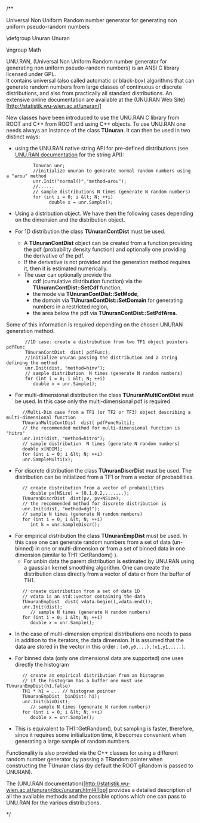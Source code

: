 /**

Universal Non Uniform Random number generator for generating non uniform pseudo-random numbers

\defgroup Unuran Unuran

\ingroup Math

UNU.RAN, (Universal Non Uniform Random number generator for generating non uniform pseudo-random numbers)
is an ANSI C library licensed under GPL.<br>
It contains universal (also called automatic or black-box) algorithms that can generate random numbers from
large classes of continuous or discrete distributions, and also from practically all standard distributions.
An extensive online documentation are available at the (UNU.RAN Web Site)[http://statistik.wu-wien.ac.at/unuran/]

New classes have been introduced to use the UNU.RAN C library from ROOT and C++ from ROOT and using C++ objects.
To use UNU.RAN one needs always an instance of the class **TUnuran**.
It can then be used in two distinct ways:
- using the UNU.RAN native string API for pre-defined distributions (see<a href="http://statistik.wu-wien.ac.at/unuran/doc/unuran.html#StringAPI"> UNU.RAN documentation</a> for the string API):

~~~{.cpp}
          TUnuran unr;
          //initialize unuran to generate normal random numbers using a "arou" method
          unr.Init("normal()","method=arou");
          //......
          // sample distributions N times (generate N random numbers)
          for (int i = 0; i &lt; N; ++i)
                double x = unr.Sample();

~~~


- Using a distribution object. We have then the following cases depending on the dimension and the distribution object. 

- For 1D distribution the class **TUnuranContDist** must be used.
    - A **TUnuranContDist** object can be created from a function
    providing the pdf (probability density function) and optionally one providing the derivative of the pdf.
	- If the derivative is not provided and the generation method requires it, then it is estimated numerically.
    - The user can optionally provide the
	  - cdf (cumulative distribution function) via the **TUnuranContDist::SetCdf** function,
	  - the mode via **TUnuranContDist::SetMode**,
	  - the domain via **TUnuranContDist::SetDomain** for generating numbers in a restricted region,
	  - the area below the pdf via **TUnuranContDist::SetPdfArea**.

Some of this information is required depending on the chosen UNURAN generation method.

~~~~{.cpp}
       //1D case: create a distribution from two TF1 object pointers pdfFunc
       TUnuranContDist  dist( pdfFunc);
       //initialize unuran passing the distribution and a string defining the method
       unr.Init(dist, "method=hinv");
       // sample distribution  N times (generate N random numbers)
       for (int i = 0; i &lt; N; ++i)
          double x = unr.Sample();
~~~~
		  
- For multi-dimensional distribution the class **TUnuranMultiContDist** must be used.
In this case only the multi-dimensional pdf is required

~~~~{.cpp}
      //Multi-Dim case from a TF1 (or TF2 or TF3) object describing a multi-dimensional function
      TUnuranMultiContDist  dist( pdfFuncMulti);
      // the recommended method for multi-dimensional function is "hitro"
      unr.Init(dist, "method=hitro");
      // sample distribution  N times (generate N random numbers)
      double x[NDIM];
      for (int i = 0; i &lt; N; ++i)
      unr.SampleMulti(x);
~~~~

- For discrete distribution the class **TUnuranDiscrDist** must be used.
   The distribution can be initialized from a TF1 or from a vector of probabilities.

~~~~{.cpp}
      // create distribution from a vector of probabilities
         double pv[NSize] = {0.1,0.2,.......};
      TUnuranDiscrDist  dist(pv, pv+NSize);
      // the recommended method for discrete distribution is
      unr.Init(dist, "method=dgt");
      // sample N times (generate N random numbers)
      for (int i = 0; i &lt; N; ++i)
         int k = unr.SampleDiscr();
~~~~

- For empirical distribution the class **TUnuranEmpDist** must be used.
  In this case one can generate random numbers from a set of data (un-binned)  in one or multi-dimension or
  from a set of binned data in one dimension (similar to TH1::GetRandom() ).
  - For unbin data the parent distribution is estimated by UNU.RAN using a gaussian kernel smoothing algorithm.
   One can create the distribution class directly from a vector of data or from the buffer of TH1.

~~~~{.cpp}
      // create distribution from a set of data 1D
      // vdata is an std::vector containing the data
      TUnuranEmpDist  dist( vdata.begin(),vdata.end());
      unr.Init(dist);
         // sample N times (generate N random numbers)
      for (int i = 0; i &lt; N; ++i)
         double x = unr.Sample();
~~~~

- In the case of multi-dimension emprical distributions one needs to pass in addition to the iterators, the data dimension. It is assumed that the data are stored in the vector in this order : `(x0,y0,...),(x1,y1,....)`.

- For binned data (only one dimensional data are supported) one uses directly the histogram

~~~{.cpp}
      // create an empirical distribution from an histogram
      // if the histogram has a buffer one must use TUnuranEmpDist(h1,false)
      TH1 * h1 = ... // histogram pointer
      TUnuranEmpDist  binDist( h1);
      unr.Init(binDist);
         // sample N times (generate N random numbers)
      for (int i = 0; i &lt; N; ++i)
         double x = unr.Sample();
~~~
		 
- This is equivalent to TH1::GetRandom(), but sampling is faster, therefore, since it requires some initialization time,
  it becomes convenient when generating a large sample of random numbers.

Functionality is also provided via the C++ classes for using a different random number generator by passing a
TRandom pointer when constructing the TUnuran class (by default the ROOT gRandom is passed to UNURAN).

The (UNU.RAN documentation)[http://statistik.wu-wien.ac.at/unuran/doc/unuran.html#Top] provides a detailed
description of all the available methods and the possible options which one can pass to UNU.RAN for the various distributions.


*/

